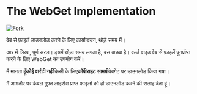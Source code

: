 <!-- # WebGet  [![GitHub forks](https://img.shields.io/github/forks/Tyler887/WebGet?label=Fork&style=social)](https://github.com/Tyler887/WebGet/fork)  The implementation to download files from the Web, in a short time.  Written in R, complete simple. It takes a short time, simply good. Use WebGet to retrieve files from the world wide web.    I assume **no warranty** for any **copyrighted material** downloaded on WebGet. I usally recommend downloading freely licensed files only. <br />https://github.com?Tyler887/WebGet/commit/main/ -->

# The WebGet Implementation

[![Fork](https://img.shields.io/github/forks/Tyler887/WebGet?label=Fork&style=social)](https://github.com/Tyler887/WebGet/fork)

वेब से फ़ाइलें डाउनलोड करने के लिए कार्यान्वयन, थोड़े समय में।

आर में लिखा, पूर्ण सरल। इसमें थोड़ा समय लगता है, बस अच्छा है। वर्ल्ड वाइड वेब से फ़ाइलें पुनर्प्राप्त करने के लिए WebGet का उपयोग करें।

मै मानता हूँ**कोई वारंटी नहीं**किसी के लिए**कॉपीराइट सामग्री**वेबगेट पर डाउनलोड किया गया।

मैं आमतौर पर केवल मुफ्त लाइसेंस प्राप्त फाइलों को ही डाउनलोड करने की सलाह देता हूं।
